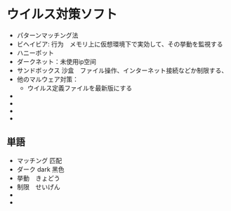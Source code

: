 # ウイルス対策ソフト

* パターンマッチング法
* ビヘイビア: 行为　メモリ上に仮想環境下で実効して、その挙動を監視する
* ハニーポット
* ダークネット：未使用ip空间
* サンドボックス 沙盒　ファイル操作、インターネット接続などか制限する、
* 他のマルウェア対策：
  * ウイルス定義ファイルを最新版にする 
* 
* 
* 
* 

## 単語

* マッチング 匹配
* ダーク dark 黑色
* 挙動　きょどう
* 制限　せいげん
* 
* 